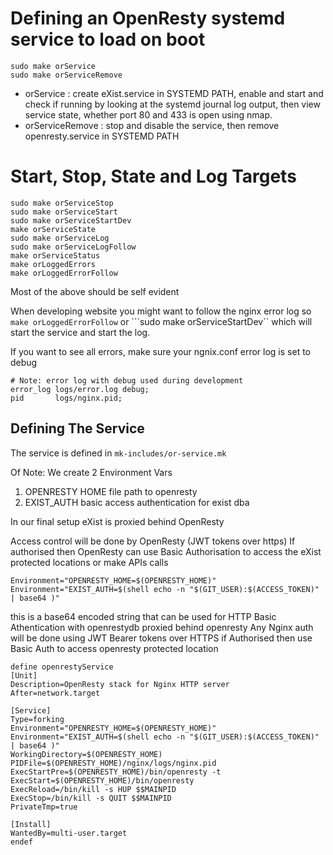 
# Defining an OpenResty systemd service to load on boot

```
sudo make orService
sudo make orServiceRemove
```
-  orService :  create eXist.service in SYSTEMD PATH, enable and start and 
check if running by looking at the systemd journal log output, then view 
service state, whether port 80 and 433 is open using nmap.  
-  orServiceRemove : stop and disable the service, then remove 
openresty.service in SYSTEMD PATH


# Start, Stop, State and Log Targets

```
sudo make orServiceStop
sudo make orServiceStart
sudo make orServiceStartDev
make orServiceState
sudo make orServiceLog
sudo make orServiceLogFollow
make orServiceStatus
make orLoggedErrors
make orLoggedErrorFollow
```

Most of the above should be self evident

When developing website  you might want to follow the nginx error log
so `make orLoggedErrorFollow` or ```sudo make orServiceStartDev``
which will start the service and start the log.

If you want to see all errors, make sure your ngnix.conf error log is set to debug 

```
# Note: error log with debug used during development
error_log logs/error.log debug;
pid       logs/nginx.pid;
```
## Defining The Service

The service is defined in `mk-includes/or-service.mk`

Of Note: 
We create 2 Environment Vars 

1. OPENRESTY HOME  file path to openresty
2. EXIST_AUTH      basic access authentication for exist dba

In our final setup eXist is proxied behind OpenResty

Access control will be done by OpenResty (JWT tokens over https)
If authorised then OpenResty can use Basic Authorisation to access the eXist protected locations or make APIs  calls

```
Environment="OPENRESTY_HOME=$(OPENRESTY_HOME)"
Environment="EXIST_AUTH=$(shell echo -n "$(GIT_USER):$(ACCESS_TOKEN)" | base64 )" 
```

this is a base64 encoded string that can  be used for HTTP Basic Athentication 
with openrestydb proxied behind openresty
Any Nginx auth will be done using JWT Bearer tokens over HTTPS
  if Authorised then
  use Basic Auth to access openresty protected location

```
define openrestyService
[Unit]
Description=OpenResty stack for Nginx HTTP server
After=network.target

[Service]
Type=forking
Environment="OPENRESTY_HOME=$(OPENRESTY_HOME)"
Environment="EXIST_AUTH=$(shell echo -n "$(GIT_USER):$(ACCESS_TOKEN)" | base64 )"
WorkingDirectory=$(OPENRESTY_HOME)
PIDFile=$(OPENRESTY_HOME)/nginx/logs/nginx.pid
ExecStartPre=$(OPENRESTY_HOME)/bin/openresty -t
ExecStart=$(OPENRESTY_HOME)/bin/openresty
ExecReload=/bin/kill -s HUP $$MAINPID
ExecStop=/bin/kill -s QUIT $$MAINPID
PrivateTmp=true

[Install]
WantedBy=multi-user.target
endef
```
